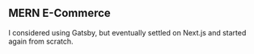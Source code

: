 ## MERN E-Commerce 

I considered using Gatsby, but eventually settled on Next.js and started again from scratch.